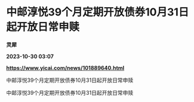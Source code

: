 # 中邮淳悦39个月定期开放债券10月31日起开放日常申赎
**灵犀**

**2023-10-30 03:07**

**https://www.yicai.com/news/101889640.html**

中邮淳悦39个月定期开放债券10月31日起开放日常申赎

中邮淳悦39个月定期开放债券10月31日起开放日常申赎